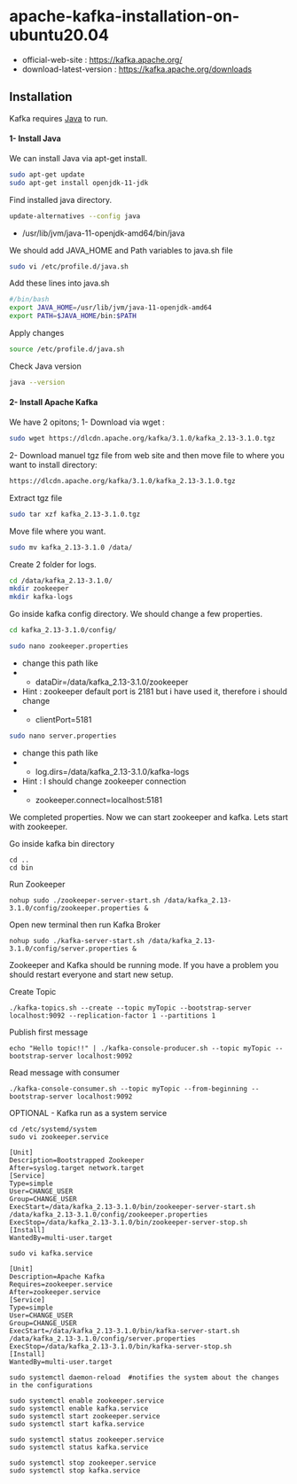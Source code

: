 # apache-kafka-installation-on-ubuntu20.04
* official-web-site : https://kafka.apache.org/
* download-latest-version : https://kafka.apache.org/downloads

## Installation

Kafka requires [Java](https://www.oracle.com/java/) to run.
#### 1-  Install Java
We can install Java via apt-get install.
```sh
sudo apt-get update
sudo apt-get install openjdk-11-jdk
```
Find installed java directory.
```sh
update-alternatives --config java
```
*  /usr/lib/jvm/java-11-openjdk-amd64/bin/java

We should add JAVA_HOME and Path variables to java.sh file
```sh
sudo vi /etc/profile.d/java.sh
```
Add these lines into java.sh
```sh
#/bin/bash
export JAVA_HOME=/usr/lib/jvm/java-11-openjdk-amd64
export PATH=$JAVA_HOME/bin:$PATH
```
Apply changes
```sh
source /etc/profile.d/java.sh
```
Check Java version
```sh
java --version 
```
#### 2-  Install Apache Kafka
We have 2 opitons;
1- Download via wget : 
```sh 
sudo wget https://dlcdn.apache.org/kafka/3.1.0/kafka_2.13-3.1.0.tgz
```
2- Download manuel tgz file from web site and then move file to where you want to install directory: 
```sh 
https://dlcdn.apache.org/kafka/3.1.0/kafka_2.13-3.1.0.tgz
```
Extract tgz file 
```sh 
sudo tar xzf kafka_2.13-3.1.0.tgz 
```
Move file where you want.
```sh 
sudo mv kafka_2.13-3.1.0 /data/
```
Create 2 folder for logs.
```sh 
cd /data/kafka_2.13-3.1.0/
mkdir zookeeper
mkdir kafka-logs
```
Go inside kafka config directory. We should change a few properties.
```sh
cd kafka_2.13-3.1.0/config/
```
```sh
sudo nano zookeeper.properties
```
* change this path like 
* * dataDir=/data/kafka_2.13-3.1.0/zookeeper
* Hint : zookeeper default port is 2181 but i have used it, therefore i should change
* * clientPort=5181
```sh
sudo nano server.properties
```
* change this path like 
* * log.dirs=/data/kafka_2.13-3.1.0/kafka-logs
* Hint : I should change zookeeper connection 
* * zookeeper.connect=localhost:5181

We completed properties. Now we can start zookeeper and kafka. Lets start with zookeeper.

Go inside kafka bin directory
```
cd ..
cd bin
```
Run Zookeeper
```
nohup sudo ./zookeeper-server-start.sh /data/kafka_2.13-3.1.0/config/zookeeper.properties &
```
Open new terminal then run Kafka Broker
```
nohup sudo ./kafka-server-start.sh /data/kafka_2.13-3.1.0/config/server.properties &
```
Zookeeper and Kafka should be running mode. If you have a problem you should restart everyone and start new setup.


Create Topic 
```
./kafka-topics.sh --create --topic myTopic --bootstrap-server localhost:9092 --replication-factor 1 --partitions 1
```
Publish first message 
```
echo "Hello topic!!" | ./kafka-console-producer.sh --topic myTopic --bootstrap-server localhost:9092
```
Read message with consumer
```
./kafka-console-consumer.sh --topic myTopic --from-beginning --bootstrap-server localhost:9092
```
OPTIONAL - Kafka run as a system service
```
cd /etc/systemd/system
sudo vi zookeeper.service
```
```
[Unit]
Description=Bootstrapped Zookeeper
After=syslog.target network.target
[Service]
Type=simple
User=CHANGE_USER
Group=CHANGE_USER
ExecStart=/data/kafka_2.13-3.1.0/bin/zookeeper-server-start.sh /data/kafka_2.13-3.1.0/config/zookeeper.properties
ExecStop=/data/kafka_2.13-3.1.0/bin/zookeeper-server-stop.sh
[Install]
WantedBy=multi-user.target
```
```
sudo vi kafka.service
```
```
[Unit]
Description=Apache Kafka
Requires=zookeeper.service
After=zookeeper.service
[Service]
Type=simple
User=CHANGE_USER
Group=CHANGE_USER
ExecStart=/data/kafka_2.13-3.1.0/bin/kafka-server-start.sh /data/kafka_2.13-3.1.0/config/server.properties
ExecStop=/data/kafka_2.13-3.1.0/bin/kafka-server-stop.sh
[Install]
WantedBy=multi-user.target
```


```
sudo systemctl daemon-reload  #notifies the system about the changes in the configurations

sudo systemctl enable zookeeper.service 
sudo systemctl enable kafka.service
sudo systemctl start zookeeper.service
sudo systemctl start kafka.service

sudo systemctl status zookeeper.service
sudo systemctl status kafka.service

sudo systemctl stop zookeeper.service
sudo systemctl stop kafka.service
```

